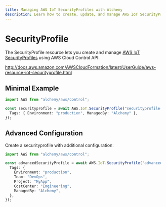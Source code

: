 ```yaml
---
title: Managing AWS IoT SecurityProfiles with Alchemy
description: Learn how to create, update, and manage AWS IoT SecurityProfiles using Alchemy Cloud Control.
---
```


# SecurityProfile

The SecurityProfile resource lets you create and manage [AWS IoT SecurityProfiles](https://docs.aws.amazon.com/iot/latest/userguide/) using AWS Cloud Control API.

http://docs.aws.amazon.com/AWSCloudFormation/latest/UserGuide/aws-resource-iot-securityprofile.html

## Minimal Example

```ts
import AWS from "alchemy/aws/control";

const securityprofile = await AWS.IoT.SecurityProfile("securityprofile-example", {
  Tags: { Environment: "production", ManagedBy: "Alchemy" },
});
```

## Advanced Configuration

Create a securityprofile with additional configuration:

```ts
import AWS from "alchemy/aws/control";

const advancedSecurityProfile = await AWS.IoT.SecurityProfile("advanced-securityprofile", {
  Tags: {
    Environment: "production",
    Team: "DevOps",
    Project: "MyApp",
    CostCenter: "Engineering",
    ManagedBy: "Alchemy",
  },
});
```

